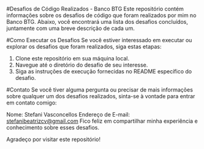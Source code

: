 #Desafios de Código Realizados - Banco BTG
Este repositório contém informações sobre os desafios de código que foram realizados por mim no Banco BTG. Abaixo, você encontrará uma lista dos desafios concluídos, juntamente com uma breve descrição de cada um.

#Como Executar os Desafios
Se você estiver interessado em executar ou explorar os desafios que foram realizados, siga estas etapas:

1. Clone este repositório em sua máquina local.
2. Navegue até o diretório do desafio de seu interesse.
3. Siga as instruções de execução fornecidas no README específico do desafio.

#Contato
Se você tiver alguma pergunta ou precisar de mais informações sobre qualquer um dos desafios realizados, sinta-se à vontade para entrar em contato comigo:

Nome: Stefani Vasconcellos
Endereço de E-mail: stefanibeatrizcv@gmail.com
Fico feliz em compartilhar minha experiência e conhecimento sobre esses desafios.

Agradeço por visitar este repositório!
